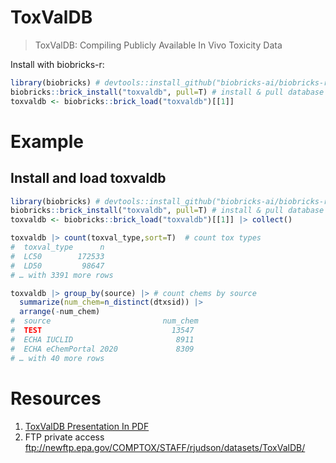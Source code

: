 # ToxValDB
> ToxValDB: Compiling Publicly Available In Vivo Toxicity Data

Install with biobricks-r:
```R
library(biobricks) # devtools::install_github("biobricks-ai/biobricks-r")
biobricks::brick_install("toxvaldb", pull=T) # install & pull database
toxvaldb <- biobricks::brick_load("toxvaldb")[[1]]
```

# Example

## Install and load toxvaldb
```R
library(biobricks) # devtools::install_github("biobricks-ai/biobricks-r")
biobricks::brick_install("toxvaldb", pull=T) # install & pull database
toxvaldb <- biobricks::brick_load("toxvaldb")[[1]] |> collect()

toxvaldb |> count(toxval_type,sort=T)  # count tox types
#  toxval_type      n
#  LC50        172533
#  LD50         98647
# … with 3391 more rows

toxvaldb |> group_by(source) |> # count chems by source
  summarize(num_chem=n_distinct(dtxsid)) |> 
  arrange(-num_chem)
#  source                         num_chem
#  TEST                             13547
#  ECHA IUCLID                       8911
#  ECHA eChemPortal 2020             8309
# … with 40 more rows
```

# Resources
1. [ToxValDB Presentation In PDF](https://epa.figshare.com/ndownloader/files/14518088)
2. FTP private access ftp://newftp.epa.gov/COMPTOX/STAFF/rjudson/datasets/ToxValDB/